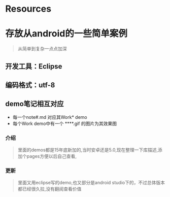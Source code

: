 # Resources
# 存放从android的一些简单案例
> 从简单到复杂一点点加深

## 开发工具：Eclipse
## 编码格式：utf-8

## demo笔记相互对应
-  每一个note#.md 对应其Work* demo
-  每个Work demo中有一个  ****.gif 的图片为其效果图


### 介绍
> 里面的demos都是15年底新加的,当时安卓还是5.0,现在整理一下库描述,添加个pages方便以后自己查看,

### 更新
> 里面又用eclipse写的demo,也又部分是android studio下的，不过总体版本都已经很久拉,没有翻阅查看价值